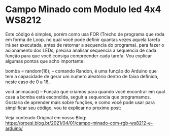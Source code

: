 # Campo Minado com Modulo led 4x4 WS8212

Este código é simples, porém como usa FOR (Trecho de programa que roda em forma de Loop. no qual você pode definir quantas vezes aquela tarefa irá ser executada, antes de retornar a sequencia do programa). para fazer o acionamento dos LEDs, precisa analisar sequencia a sequencia de cada função para que você consiga compreender cada tarefa. Vou explicar algumas pontos que acho importante:

bomba = random(16); – comando Randon, é uma função do Arduino que tem a capacidade de gerar um numero aleatório dentro de faixa definida, neste caso de 0 a 16..

void animacao() – Função que criamos para quando você encontrar em qual casa a bomba está escondida, seguir a sequencia que programamos. Gostaria de aprender mais sobre funções, e como você pode usar para simplificar seu código, vou te explicar no proximo post:

Veja conteudo Original em nosso Blog:
https://proesi.blog.br/2021/04/01/campo-minado-com-rgb-ws8212-e-arduino/
